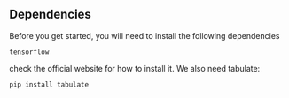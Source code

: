 ## Dependencies

Before you get started, you will need to install the following dependencies

`tensorflow`

check the official website for how to install it. We also need tabulate: 

`pip install tabulate`

